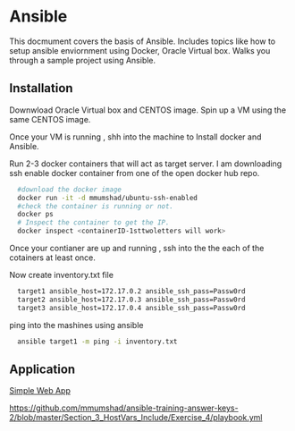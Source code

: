 # Ansible

This docmument covers the basis of Ansible. Includes topics like how to setup ansible enviornment using Docker, Oracle Virtual box. 
Walks you through a sample project using Ansible. 

## Installation

Downwload Oracle Virtual box and CENTOS image. Spin up a VM using the same CENTOS image. 

Once your VM is running , shh into the machine to Install docker and Ansible. 

Run 2-3 docker containers that will act as target server. I am downloading ssh enable docker container from one of the open docker hub repo. 

```bash
  #download the docker image
  docker run -it -d mmumshad/ubuntu-ssh-enabled 
  #check the container is running or not. 
  docker ps
  # Inspect the container to get the IP.
  docker inspect <containerID-1sttwoletters will work>
```
Once your contianer are up and running , ssh into the the each of the cotainers at least once. 

Now create inventory.txt file
```bash
  target1 ansible_host=172.17.0.2 ansible_ssh_pass=Passw0rd
  target2 ansible_host=172.17.0.3 ansible_ssh_pass=Passw0rd
  target3 ansible_host=172.17.0.4 ansible_ssh_pass=Passw0rd
```
ping into the mashines using ansible
```bash
  ansible target1 -m ping -i inventory.txt
```

## Application 
[Simple Web App](APPSETUP_README.md)

https://github.com/mmumshad/ansible-training-answer-keys-2/blob/master/Section_3_HostVars_Include/Exercise_4/playbook.yml